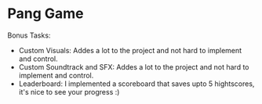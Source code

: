 # Pang Game

Bonus Tasks:
- Custom Visuals: Addes a lot to the project and not hard to implement and control.
- Custom Soundtrack and SFX: Addes a lot to the project and not hard to implement and control.
- Leaderboard: I implemented a scoreboard that saves upto 5 hightscores, it's nice to see your progress :)

